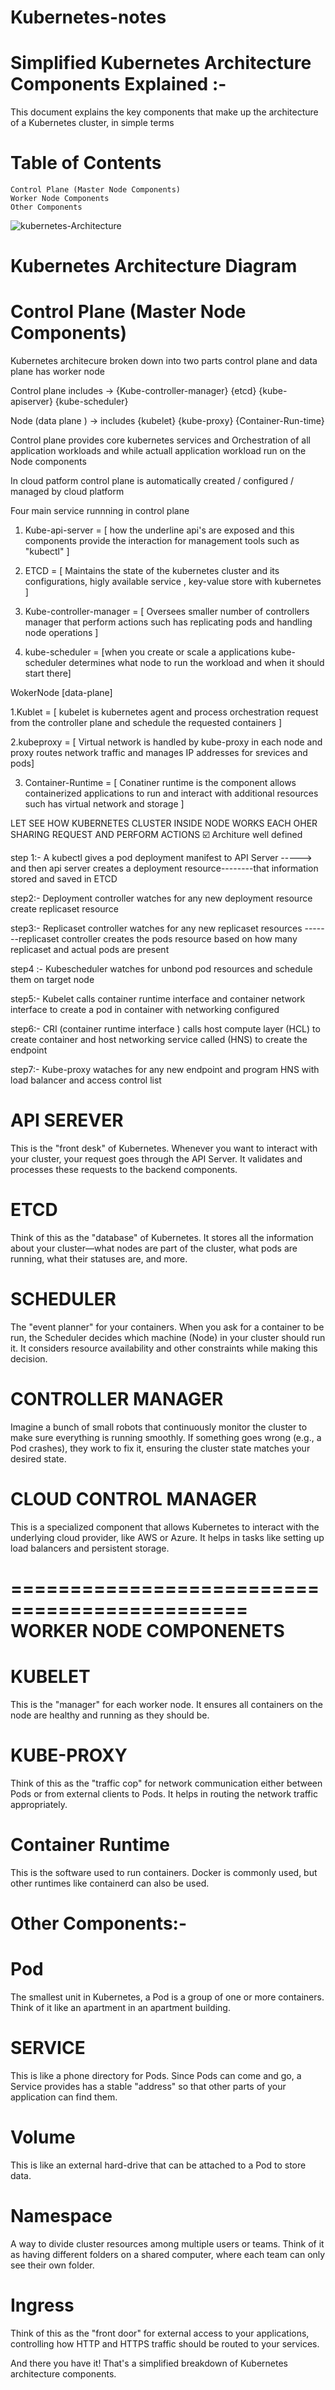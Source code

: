 # Kubernetes-notes

Simplified Kubernetes Architecture Components Explained :- 
======================================================

This document explains the key components that make up the architecture of a Kubernetes cluster, in simple terms

Table of Contents
=================

    Control Plane (Master Node Components)
    Worker Node Components
    Other Components


![kubernetes-Architecture](https://github.com/DineshA055/Kubernetes-notes/assets/101075223/2077d0cc-92a6-43ea-b8e0-e97b22f7289b)

    

Kubernetes Architecture Diagram
=======================================
Control Plane (Master Node Components)
========================================


Kubernetes architecure broken down into two parts control plane and data plane has worker node

Control plane includes   -> {Kube-controller-manager}    {etcd}   {kube-apiserver}    {kube-scheduler}

Node (data plane )     ->   includes {kubelet}     {kube-proxy}     {Container-Run-time}

Control plane provides core kubernetes services and Orchestration of all application workloads and while actuall application workload run on the Node components 

In cloud patform control plane is automatically created / configured  / managed by cloud platform 

Four main service runnning in control plane 


1. Kube-api-server   = [ how the underline api's are exposed and this components provide the interaction for management tools such as "kubectl" ]

   
   
2. ETCD    = [ Maintains the state of the kubernetes cluster and its configurations, higly available service , key-value store with kubernetes ]


   
3. Kube-controller-manager = [ Oversees smaller number of controllers manager that perform actions such has replicating pods and handling node            operations ]

   
4. kube-scheduler = [when you create or scale a applications kube-scheduler determines what node to run the workload and when it should start there]



   
 WokerNode [data-plane]



1.Kublet = [ kubelet is kubernetes agent and process orchestration request from the controller plane and schedule the requested containers ]



2.kubeproxy = [ Virtual network is handled by kube-proxy in each node and proxy routes network traffic and manages IP addresses for srevices and pods]



3. Container-Runtime = [ Conatiner runtime is the component allows containerized applications to run and interact with additional resources such has virtual network and storage ] 



LET SEE HOW KUBERNETES CLUSTER INSIDE NODE WORKS EACH OHER SHARING REQUEST AND PERFORM ACTIONS ☑️
Architure well defined














step 1:- A kubectl gives a pod deployment manifest to API Server   -----> and then api server creates a deployment resource--------that information stored and saved in ETCD 

step2:- Deployment controller watches for any new deployment resource create replicaset resource 

step3:- Replicaset controller watches for any new replicaset resources -------replicaset controller creates the pods resource based on how many replicaset and actual pods are present 

step4 :- Kubescheduler watches for unbond pod resources and schedule them on target node

step5:- Kubelet calls container runtime interface and container network interface to create a pod in container with networking configured

step6:- CRI (container runtime interface ) calls host compute layer (HCL) to create container and host networking service called (HNS) to create the endpoint

step7:- Kube-proxy wataches for any new endpoint and program HNS with load balancer and access control list



API SEREVER
===========

This is the "front desk" of Kubernetes. Whenever you want to interact with your cluster, your request goes through the API Server. It validates and processes these requests to the backend components.


ETCD
=====
Think of this as the "database" of Kubernetes. It stores all the information about your cluster—what nodes are part of the cluster, what pods are running, what their statuses are, and more.

SCHEDULER
=========
The "event planner" for your containers. When you ask for a container to be run, the Scheduler decides which machine (Node) in your cluster should run it. It considers resource availability and other constraints while making this decision.

CONTROLLER MANAGER
==================
Imagine a bunch of small robots that continuously monitor the cluster to make sure everything is running smoothly. If something goes wrong (e.g., a Pod crashes), they work to fix it, ensuring the cluster state matches your desired state.

CLOUD CONTROL MANAGER
=====================
This is a specialized component that allows Kubernetes to interact with the underlying cloud provider, like AWS or Azure. It helps in tasks like setting up load balancers and persistent storage.

==============================================
WORKER NODE COMPONENETS
==============================================
KUBELET
=======
This is the "manager" for each worker node. It ensures all containers on the node are healthy and running as they should be.

KUBE-PROXY
==========

Think of this as the "traffic cop" for network communication either between Pods or from external clients to Pods. It helps in routing the network traffic appropriately.

Container Runtime
==================
This is the software used to run containers. Docker is commonly used, but other runtimes like containerd can also be used.

Other Components:-
================
Pod
=====
The smallest unit in Kubernetes, a Pod is a group of one or more containers. Think of it like an apartment in an apartment building.

SERVICE
=======

This is like a phone directory for Pods. Since Pods can come and go, a Service provides has a stable "address" so that other parts of your application can find them.

Volume
=======
This is like an external hard-drive that can be attached to a Pod to store data.

Namespace
=========
A way to divide cluster resources among multiple users or teams. Think of it as having different folders on a shared computer, where each team can only see their own folder.

Ingress
=======
Think of this as the "front door" for external access to your applications, controlling how HTTP and HTTPS traffic should be routed to your services.

And there you have it! That's a simplified breakdown of Kubernetes architecture components.

